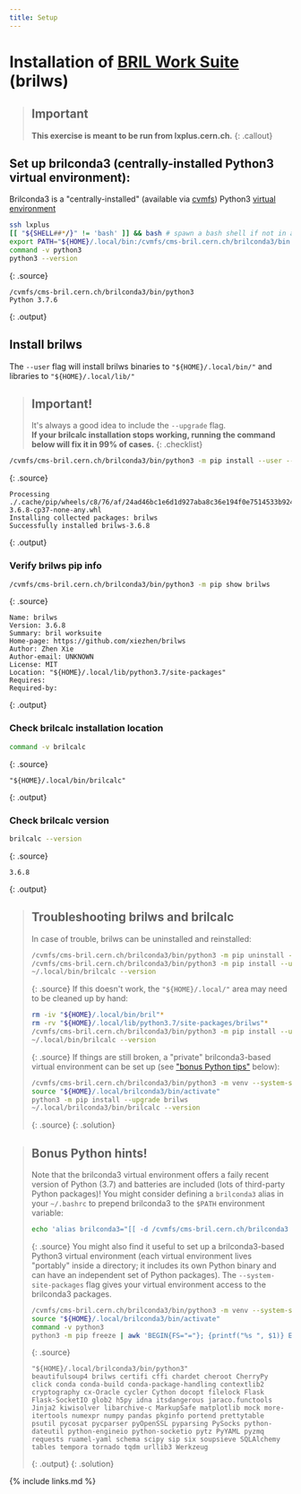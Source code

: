 ```yaml
---
title: Setup
---
```



# Installation of [BRIL Work Suite](https://cmslumi.web.cern.ch/#prerequisite) (brilws)

> ## Important
> **This exercise is meant to be run from lxplus.cern.ch.**
{: .callout}

## Set up brilconda3 (centrally-installed Python3 virtual environment):
Brilconda3 is a "centrally-installed" (available via [cvmfs](https://cvmfs.readthedocs.io/en/stable/)) Python3 [virtual environment](https://realpython.com/python-virtual-environments-a-primer/)
```bash
ssh lxplus
[[ "${SHELL##*/}" != 'bash' ]] && bash # spawn a bash shell if not in a bash shell
export PATH="${HOME}/.local/bin:/cvmfs/cms-bril.cern.ch/brilconda3/bin:${PATH}" # prepend prerequisites to $PATH
command -v python3
python3 --version
```
{: .source}
```
/cvmfs/cms-bril.cern.ch/brilconda3/bin/python3
Python 3.7.6
```
{: .output}

## Install brilws
The `--user` flag will install brilws binaries to `"${HOME}/.local/bin/"` and libraries to `"${HOME}/.local/lib/"`
> ## Important!
> It's always a good idea to include the `--upgrade` flag.\
> **If your brilcalc installation stops working, running the command below will fix it in 99% of cases.**
{: .checklist}
```bash
/cvmfs/cms-bril.cern.ch/brilconda3/bin/python3 -m pip install --user --upgrade brilws
```
{: .source}
```
Processing ./.cache/pip/wheels/c8/76/af/24ad46bc1e6d1d927aba8c36e194f0e7514533b92455d29394/brilws-3.6.8-cp37-none-any.whl
Installing collected packages: brilws
Successfully installed brilws-3.6.8
```
{: .output}

### Verify brilws pip info
```bash
/cvmfs/cms-bril.cern.ch/brilconda3/bin/python3 -m pip show brilws
```
{: .source}
```
Name: brilws
Version: 3.6.8
Summary: bril worksuite
Home-page: https://github.com/xiezhen/brilws
Author: Zhen Xie
Author-email: UNKNOWN
License: MIT
Location: "${HOME}/.local/lib/python3.7/site-packages"
Requires:
Required-by:
```
{: .output}

### Check brilcalc installation location
```bash
command -v brilcalc
```
{: .source}
```
"${HOME}/.local/bin/brilcalc"
```
{: .output}

### Check brilcalc version
```bash
brilcalc --version
```
{: .source}
```
3.6.8
```
{: .output}

> ## Troubleshooting brilws and brilcalc
> In case of trouble, brilws can be uninstalled and reinstalled:
> ```bash
> /cvmfs/cms-bril.cern.ch/brilconda3/bin/python3 -m pip uninstall -y brilws
> /cvmfs/cms-bril.cern.ch/brilconda3/bin/python3 -m pip install --user --upgrade brilws
> ~/.local/bin/brilcalc --version
> ```
> {: .source}
> If this doesn't work, the `"${HOME}/.local/"` area may need to be cleaned up by hand:
> ```bash
> rm -iv "${HOME}/.local/bin/bril"*
> rm -rv "${HOME}/.local/lib/python3.7/site-packages/brilws"*
> /cvmfs/cms-bril.cern.ch/brilconda3/bin/python3 -m pip install --user --upgrade brilws
> ~/.local/bin/brilcalc --version
> ```
> {: .source}
> If things are still broken, a "private" brilconda3-based virtual environment can be set up (see ["bonus Python tips"](https://delannoy.github.io/cms-das-lumi-short-exercise/setup.html#bonus-python-hints) below):
> ```bash
> /cvmfs/cms-bril.cern.ch/brilconda3/bin/python3 -m venv --system-site-packages "${HOME}/.local/brilconda3"
> source "${HOME}/.local/brilconda3/bin/activate"
> python3 -m pip install --upgrade brilws
> ~/.local/brilconda3/bin/brilcalc --version
> ```
> {: .source}
{: .solution}

> ## Bonus Python hints!
> Note that the brilconda3 virtual environment offers a faily recent version of Python (3.7) and batteries are included (lots of third-party Python packages)!
> You might consider defining a `brilconda3` alias in your `~/.bashrc` to prepend brilconda3 to the `$PATH` environment variable:
> ```bash
> echo 'alias brilconda3="[[ -d /cvmfs/cms-bril.cern.ch/brilconda3 ]] && export PATH=/cvmfs/cms-bril.cern.ch/brilconda3/bin:${PATH}"' >> "${HOME}/.bashrc"
> ```
> {: .source}
> You might also find it useful to set up a brilconda3-based Python3 virtual environment (each virtual environment lives "portably" inside a directory; it includes its own Python binary and can have an independent set of Python packages).
The `--system-site-packages` flag gives your virtual environment access to the brilconda3 packages.
> ```bash
> /cvmfs/cms-bril.cern.ch/brilconda3/bin/python3 -m venv --system-site-packages "${HOME}/.local/brilconda3"
> source "${HOME}/.local/brilconda3/bin/activate"
> command -v python3
> python3 -m pip freeze | awk 'BEGIN{FS="="}; {printf("%s ", $1)} END{print}'
> ```
> {: .source}
> ```
> "${HOME}/.local/brilconda3/bin/python3"
> beautifulsoup4 brilws certifi cffi chardet cheroot CherryPy click conda conda-build conda-package-handling contextlib2 cryptography cx-Oracle cycler Cython docopt filelock Flask Flask-SocketIO glob2 h5py idna itsdangerous jaraco.functools Jinja2 kiwisolver libarchive-c MarkupSafe matplotlib mock more-itertools numexpr numpy pandas pkginfo portend prettytable psutil pycosat pycparser pyOpenSSL pyparsing PySocks python-dateutil python-engineio python-socketio pytz PyYAML pyzmq requests ruamel-yaml schema scipy sip six soupsieve SQLAlchemy tables tempora tornado tqdm urllib3 Werkzeug
> ```
> {: .output}
{: .solution}

{% include links.md %}
